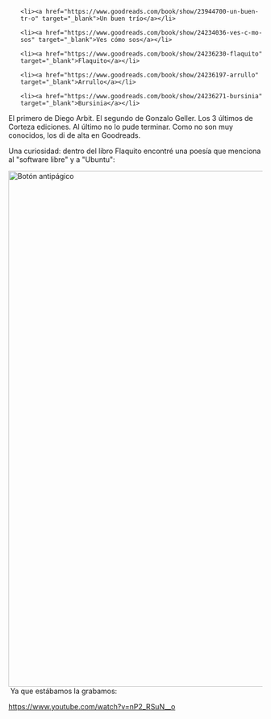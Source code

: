 <html><body><ol>

	<li><a href="https://www.goodreads.com/book/show/23944700-un-buen-tr-o" target="_blank">Un buen trío</a></li>

	<li><a href="https://www.goodreads.com/book/show/24234036-ves-c-mo-sos" target="_blank">Ves cómo sos</a></li>

	<li><a href="https://www.goodreads.com/book/show/24236230-flaquito" target="_blank">Flaquito</a></li>

	<li><a href="https://www.goodreads.com/book/show/24236197-arrullo" target="_blank">Arrullo</a></li>

	<li><a href="https://www.goodreads.com/book/show/24236271-bursinia" target="_blank">Bursinia</a></li>

</ol>

El primero de Diego Arbit. El segundo de Gonzalo Geller. Los 3 últimos de Corteza ediciones. Al último no lo pude terminar. Como no son muy conocidos, los di de alta en Goodreads.



Una curiosidad: dentro del libro Flaquito encontré una poesía que menciona al "software libre" y a "Ubuntu":



<a href="http://www.juanjoconti.com.ar/wp-content/uploads/2015/01/IMG_20141231_172629_613.jpg"><img class="aligncenter wp-image-5276 size-large" src="/wp-content/uploads/2015/01/IMG_20141231_172629_613-e1420145438623-577x1024.jpg" alt="Botón antipágico" width="577" height="1024"></a> Ya que estábamos la grabamos:



https://www.youtube.com/watch?v=nP2_RSuN__o</body></html>